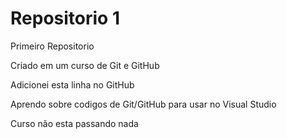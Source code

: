 # Repositorio 1
 Primeiro Repositorio

Criado em um curso de Git e GitHub

Adicionei esta linha no GitHub

Aprendo sobre codigos de Git/GitHub para usar no Visual Studio

Curso não esta passando nada